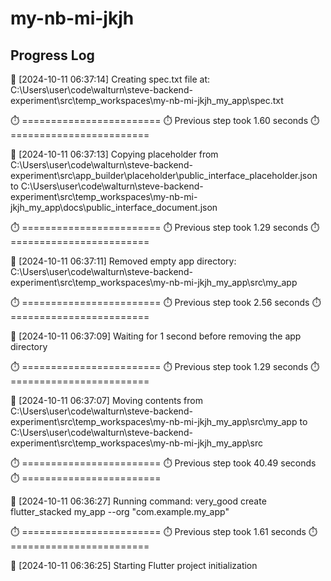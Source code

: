 # my-nb-mi-jkjh
## Progress Log
🔄 [2024-10-11 06:37:14] Creating spec.txt file at: C:\Users\user\code\walturn\steve-backend-experiment\src\temp_workspaces\my-nb-mi-jkjh_my_app\spec.txt

⏱️ ========================
⏱️ Previous step took 1.60 seconds
⏱️ ========================

🔄 [2024-10-11 06:37:13] Copying placeholder from C:\Users\user\code\walturn\steve-backend-experiment\src\app_builder\placeholder\public_interface_placeholder.json to C:\Users\user\code\walturn\steve-backend-experiment\src\temp_workspaces\my-nb-mi-jkjh_my_app\docs\public_interface_document.json

⏱️ ========================
⏱️ Previous step took 1.29 seconds
⏱️ ========================

🔄 [2024-10-11 06:37:11] Removed empty app directory: C:\Users\user\code\walturn\steve-backend-experiment\src\temp_workspaces\my-nb-mi-jkjh_my_app\src\my_app

⏱️ ========================
⏱️ Previous step took 2.56 seconds
⏱️ ========================

🔄 [2024-10-11 06:37:09] Waiting for 1 second before removing the app directory

⏱️ ========================
⏱️ Previous step took 1.29 seconds
⏱️ ========================

🔄 [2024-10-11 06:37:07] Moving contents from C:\Users\user\code\walturn\steve-backend-experiment\src\temp_workspaces\my-nb-mi-jkjh_my_app\src\my_app to C:\Users\user\code\walturn\steve-backend-experiment\src\temp_workspaces\my-nb-mi-jkjh_my_app\src

⏱️ ========================
⏱️ Previous step took 40.49 seconds
⏱️ ========================

🔄 [2024-10-11 06:36:27] Running command: very_good create flutter_stacked my_app --org "com.example.my_app"

⏱️ ========================
⏱️ Previous step took 1.61 seconds
⏱️ ========================

🔄 [2024-10-11 06:36:25] Starting Flutter project initialization
